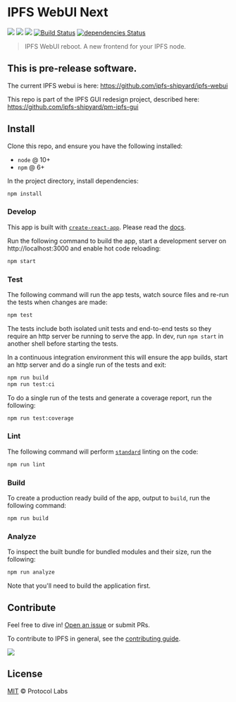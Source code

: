 # IPFS WebUI Next

[![](https://img.shields.io/badge/made%20by-Protocol%20Labs-blue.svg)](https://protocol.ai/)
[![](https://img.shields.io/badge/project-IPFS-blue.svg)](http://ipfs.io/)
[![](https://img.shields.io/badge/freenode-%23ipfs-blue.svg)](http://webchat.freenode.net/?channels=%23ipfs)
[![Build Status](https://travis-ci.org/ipfs-shipyard/ipfs-webui.svg?branch=revamp)](https://travis-ci.org/ipfs-shipyard/ipfs-webui)
[![dependencies Status](https://david-dm.org/ipfs-shipyard/ipfs-webui/revamp/status.svg)](https://david-dm.org/ipfs-shipyard/ipfs-webui/revamp)

> IPFS WebUI reboot. A new frontend for your IPFS node.

## This is pre-release software.

The current IPFS webui is here: https://github.com/ipfs-shipyard/ipfs-webui

This repo is part of the IPFS GUI redesign project, described here: https://github.com/ipfs-shipyard/pm-ipfs-gui

## Install

Clone this repo, and ensure you have the following installed:

* `node` @ 10+
* `npm` @ 6+

In the project directory, install dependencies:

```js
npm install
```

### Develop

This app is built with [`create-react-app`](https://github.com/facebook/create-react-app). Please read the [docs](https://github.com/facebook/create-react-app/blob/master/packages/react-scripts/template/README.md#table-of-contents).

Run the following command to build the app, start a development server on http://localhost:3000 and enable hot code reloading:

```sh
npm start
```

### Test

The following command will run the app tests, watch source files and re-run the tests when changes are made:

```sh
npm test
```

The tests include both isolated unit tests and end-to-end tests so they require an http server be running to serve the app. In dev, run `npm start` in another shell before starting the tests.

In a continuous integration environment this will ensure the app builds, start an http server and do a single run of the tests and exit:

```sh
npm run build
npm run test:ci
```

To do a single run of the tests and generate a coverage report, run the following:

```sh
npm run test:coverage
```

### Lint

The following command will perform [`standard`](https://standardjs.com/) linting on the code:

```sh
npm run lint
```

### Build

To create a production ready build of the app, output to `build`, run the following command:

```sh
npm run build
```

### Analyze

To inspect the built bundle for bundled modules and their size, run the following:

```sh
npm run analyze
```

Note that you'll need to build the application first.

## Contribute

Feel free to dive in! [Open an issue](https://github.com/ipfs-shipyard/TBC/issues/new) or submit PRs.

To contribute to IPFS in general, see the [contributing guide](https://github.com/ipfs/community/blob/master/contributing.md).

[![](https://cdn.rawgit.com/jbenet/contribute-ipfs-gif/master/img/contribute.gif)](https://github.com/ipfs/community/blob/master/contributing.md)


## License

[MIT](LICENSE) © Protocol Labs
